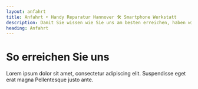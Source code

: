 ```yaml
---
layout: anfahrt
title: Anfahrt ‣ Handy Reparatur Hannover 🛠️ Smartphone Werkstatt
description: Damit Sie wissen wie Sie uns am besten erreichen, haben wir hier alle wichtigen Informationen für Sie zusammengestellt.
heading: Anfahrt
---
```


# So erreichen Sie uns

Lorem ipsum dolor sit amet, consectetur adipiscing elit. Suspendisse eget erat magna Pellentesque justo ante.